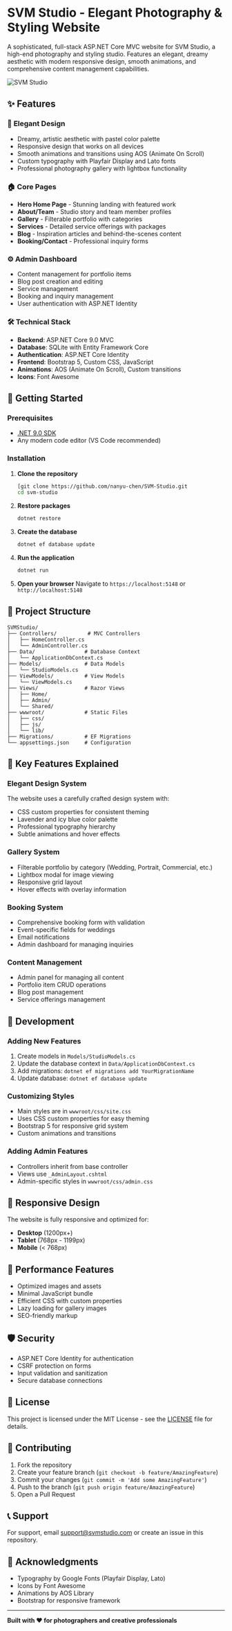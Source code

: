 # SVM Studio - Elegant Photography & Styling Website

A sophisticated, full-stack ASP.NET Core MVC website for SVM Studio, a high-end photography and styling studio. Features an elegant, dreamy aesthetic with modern responsive design, smooth animations, and comprehensive content management capabilities.

![SVM Studio](https://via.placeholder.com/800x400/B8A9C9/FFFFFF?text=SVM+Studio)

## ✨ Features

### 🎨 **Elegant Design**
- Dreamy, artistic aesthetic with pastel color palette
- Responsive design that works on all devices
- Smooth animations and transitions using AOS (Animate On Scroll)
- Custom typography with Playfair Display and Lato fonts
- Professional photography gallery with lightbox functionality

### 🏠 **Core Pages**
- **Hero Home Page** - Stunning landing with featured work
- **About/Team** - Studio story and team member profiles
- **Gallery** - Filterable portfolio with categories
- **Services** - Detailed service offerings with packages
- **Blog** - Inspiration articles and behind-the-scenes content
- **Booking/Contact** - Professional inquiry forms

### ⚙️ **Admin Dashboard**
- Content management for portfolio items
- Blog post creation and editing
- Service management
- Booking and inquiry management
- User authentication with ASP.NET Identity

### 🛠 **Technical Stack**
- **Backend**: ASP.NET Core 9.0 MVC
- **Database**: SQLite with Entity Framework Core
- **Authentication**: ASP.NET Core Identity
- **Frontend**: Bootstrap 5, Custom CSS, JavaScript
- **Animations**: AOS (Animate On Scroll), Custom transitions
- **Icons**: Font Awesome

## 🚀 Getting Started

### Prerequisites
- [.NET 9.0 SDK](https://dotnet.microsoft.com/download)
- Any modern code editor (VS Code recommended)

### Installation

1. **Clone the repository**
   ```bash
   [git clone https://github.com/nanyu-chen/SVM-Studio.git
   cd svm-studio
   ```

2. **Restore packages**
   ```bash
   dotnet restore
   ```

3. **Create the database**
   ```bash
   dotnet ef database update
   ```

4. **Run the application**
   ```bash
   dotnet run
   ```

5. **Open your browser**
   Navigate to `https://localhost:5148` or `http://localhost:5148`

## 📁 Project Structure

```
SVMStudio/
├── Controllers/          # MVC Controllers
│   ├── HomeController.cs
│   └── AdminController.cs
├── Data/                # Database Context
│   └── ApplicationDbContext.cs
├── Models/              # Data Models
│   └── StudioModels.cs
├── ViewModels/          # View Models
│   └── ViewModels.cs
├── Views/               # Razor Views
│   ├── Home/
│   ├── Admin/
│   └── Shared/
├── wwwroot/             # Static Files
│   ├── css/
│   ├── js/
│   └── lib/
├── Migrations/          # EF Migrations
└── appsettings.json     # Configuration
```

## 🎯 Key Features Explained

### **Elegant Design System**
The website uses a carefully crafted design system with:
- CSS custom properties for consistent theming
- Lavender and icy blue color palette
- Professional typography hierarchy
- Subtle animations and hover effects

### **Gallery System**
- Filterable portfolio by category (Wedding, Portrait, Commercial, etc.)
- Lightbox modal for image viewing
- Responsive grid layout
- Hover effects with overlay information

### **Booking System**
- Comprehensive booking form with validation
- Event-specific fields for weddings
- Email notifications
- Admin dashboard for managing inquiries

### **Content Management**
- Admin panel for managing all content
- Portfolio item CRUD operations
- Blog post management
- Service offerings management

## 🔧 Development

### **Adding New Features**
1. Create models in `Models/StudioModels.cs`
2. Update the database context in `Data/ApplicationDbContext.cs`
3. Add migrations: `dotnet ef migrations add YourMigrationName`
4. Update database: `dotnet ef database update`

### **Customizing Styles**
- Main styles are in `wwwroot/css/site.css`
- Uses CSS custom properties for easy theming
- Bootstrap 5 for responsive grid system
- Custom animations and transitions

### **Adding Admin Features**
- Controllers inherit from base controller
- Views use `_AdminLayout.cshtml`
- Admin-specific styles in `wwwroot/css/admin.css`

## 📱 Responsive Design

The website is fully responsive and optimized for:
- **Desktop** (1200px+)
- **Tablet** (768px - 1199px)
- **Mobile** (< 768px)

## 🌟 Performance Features

- Optimized images and assets
- Minimal JavaScript bundle
- Efficient CSS with custom properties
- Lazy loading for gallery images
- SEO-friendly markup

## 🛡️ Security

- ASP.NET Core Identity for authentication
- CSRF protection on forms
- Input validation and sanitization
- Secure database connections

## 📄 License

This project is licensed under the MIT License - see the [LICENSE](LICENSE) file for details.

## 🤝 Contributing

1. Fork the repository
2. Create your feature branch (`git checkout -b feature/AmazingFeature`)
3. Commit your changes (`git commit -m 'Add some AmazingFeature'`)
4. Push to the branch (`git push origin feature/AmazingFeature`)
5. Open a Pull Request

## 📞 Support

For support, email support@svmstudio.com or create an issue in this repository.

## 🙏 Acknowledgments

- Typography by Google Fonts (Playfair Display, Lato)
- Icons by Font Awesome
- Animations by AOS Library
- Bootstrap for responsive framework

---

**Built with ❤️ for photographers and creative professionals**
